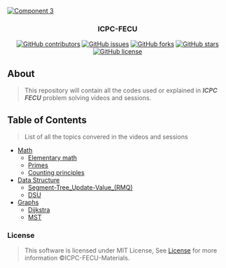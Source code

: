 <p align="center">
  <a href="https://github.com/Amr-Aboshama/ICPC-FECU-Materials" rel="noopener">
    
  ![Component 3](https://user-images.githubusercontent.com/40190772/88289516-a5dd0280-ccf5-11ea-983e-7c2629d51b6b.png)
  
  </a>
</p>

<h3 align="center">ICPC-FECU</h3>
<div align="center">

[![GitHub contributors](https://img.shields.io/github/contributors/Amr-Aboshama/ICPC-FECU-Materials)](https://github.com/Amr-Aboshama/ICPC-FECU-Materials/contributors)
[![GitHub issues](https://img.shields.io/github/issues/Amr-Aboshama/ICPC-FECU-Materials)](https://github.com/Amr-Aboshama/ICPC-FECU-Materials/issues)
[![GitHub forks](https://img.shields.io/github/forks/Amr-Aboshama/ICPC-FECU-Materials)](https://github.com/Amr-Aboshama/ICPC-FECU-Materials/network)
[![GitHub stars](https://img.shields.io/github/stars/Amr-Aboshama/ICPC-FECU-Materials)](https://github.com/Amr-Aboshama/ICPC-FECU-Materials/stargazers)
[![GitHub license](https://img.shields.io/github/license/Amr-Aboshama/ICPC-FECU-Materials)](https://github.com/Amr-Aboshama/ICPC-FECU-Materials/blob/master/LICENSE)


</div>

## About
> This repository will contain all the codes used or explained in **_ICPC FECU_** problem solving videos and sessions.

## Table of Contents
> List of all the topics convered in the videos and sessions
- [Math](https://github.com/Amr-Aboshama/ICPC-FECU-Materials/tree/master/Math)
  - [Elementary math](https://github.com/Amr-Aboshama/ICPC-FECU-Materials/blob/master/Math/1.%20Elementary__math.cpp)
  - [Primes](https://github.com/Amr-Aboshama/ICPC-FECU-Materials/blob/master/Math/2.%20Primes.cpp)
  - [Counting principles](https://github.com/Amr-Aboshama/ICPC-FECU-Materials/blob/master/Math/3.%20Counting__Principles.md)
- [Data Structure](https://github.com/Amr-Aboshama/ICPC-FECU-Materials/tree/master/Data-Structures)
  - [Segment-Tree_Update-Value_(RMQ)](https://github.com/Amr-Aboshama/ICPC-FECU-Materials/blob/master/Data-Structures/Segment-Tree_Update-Value_(RMQ).cpp)
  - [DSU](https://github.com/Amr-Aboshama/ICPC-FECU-Materials/tree/master/Data-Structures/DSU)
- [Graphs](https://github.com/Amr-Aboshama/ICPC-FECU-Materials/tree/master/Graphs)
  - [Dijkstra](https://github.com/Amr-Aboshama/ICPC-FECU-Materials/tree/master/Graphs/Dijkstra)
  - [MST](https://github.com/Amr-Aboshama/ICPC-FECU-Materials/tree/master/Graphs/MST)



### License
> This software is licensed under MIT License, See [License](https://github.com/Amr-Aboshama/ICPC-FECU-Materials/blob/master/LICENSE) for more information ©ICPC-FECU-Materials.



